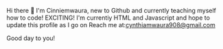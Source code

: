  Hi there 👋
I'm Cinniemwaura, new to Github and currently teaching myself how to code! EXCITING!
I'm currentiy HTML and Javascript and hope to update this profile as I go on
Reach me at:cynthiamwaura908@gmail.com

Good day to you!
